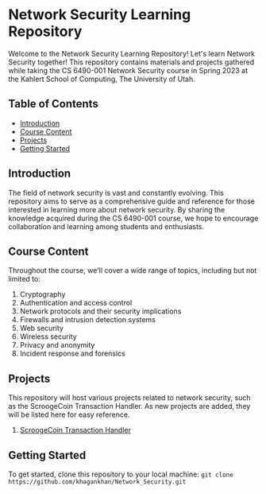 # Network Security Learning Repository

Welcome to the Network Security Learning Repository! Let's learn Network Security together! This repository contains materials and projects gathered while taking the CS 6490-001 Network Security course in Spring 2023 at the Kahlert School of Computing, The University of Utah.

## Table of Contents

- [Introduction](#introduction)
- [Course Content](#course-content)
- [Projects](#projects)
- [Getting Started](#getting-started)

## Introduction

The field of network security is vast and constantly evolving. This repository aims to serve as a comprehensive guide and reference for those interested in learning more about network security. By sharing the knowledge acquired during the CS 6490-001 course, we hope to encourage collaboration and learning among students and enthusiasts.

## Course Content

Throughout the course, we'll cover a wide range of topics, including but not limited to:

1. Cryptography
2. Authentication and access control
3. Network protocols and their security implications
4. Firewalls and intrusion detection systems
5. Web security
6. Wireless security
7. Privacy and anonymity
8. Incident response and forensics

## Projects

This repository will host various projects related to network security, such as the ScroogeCoin Transaction Handler. As new projects are added, they will be listed here for easy reference.

1. [ScroogeCoin Transaction Handler](./scroogecoin-tx-handler/README.md)

## Getting Started

To get started, clone this repository to your local machine:
`git clone https://github.com/khagankhan/Network_Security.git`
